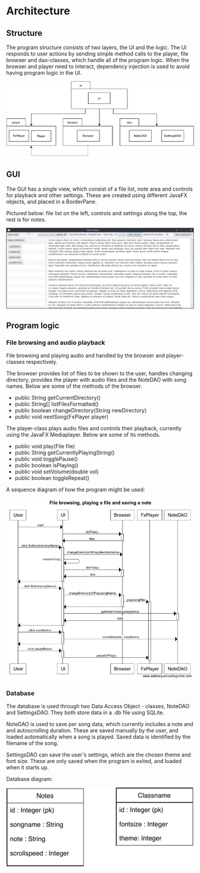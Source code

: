 # Architecture

## Structure

The program structure consists of two layers, the UI and the logic. The UI responds to user actions by sending simple method calls to the player, file browser and dao-classes, which handle all of the program logic. When the browser and player need to interact, dependency injection is used to avoid having program logic in the UI.

<img src="https://github.com/Teo44/ot-harjoitustyo/blob/master/documentation/class_diagram.png">

## GUI

The GUI has a single view, which consist of a file list, note area and controls for playback and other settings. These are created using different JavaFX objects, and placed in a BorderPane. 

Pictured below: file list on the left, controls and settings along the top, the rest is for notes.

<img src="https://github.com/Teo44/ot-harjoitustyo/blob/master/documentation/screenshots/basic_view_1.png">


## Program logic

### File browsing and audio playback

File browsing and playing audio and handled by the browser and player-classes respectively. 

The browser provides list of files to be shown to the user, handles changing directory, provides the player with audio files and the NoteDAO with song names. Below are some of the methods of the browser.

- public String getCurrentDirectory() 
- public String[] listFilesFormatted()
- public boolean changeDirectory(String newDirectory)
- public void nextSong(FxPlayer player)

The player-class plays audio files and controls their playback, currently using the JavaFX Mediaplayer. Below are some of its methods.

- public void play(File file)
- public String getCurrentlyPlayingString()
- public void togglePause()
- public boolean isPlaying()  
- public void setVolume(double vol)  
- public boolean toggleRepeat()

A sequence diagram of how the program might be used:

<img src="https://github.com/Teo44/ot-harjoitustyo/blob/master/documentation/sequence_diagram_1.png">

### Database

The database is used through two Data Access Object - classes, NoteDAO and SettingsDAO. They both store data in a .db file using SQLite.

NoteDAO is used to save per song data, which currently includes a note and and autoscrolling duration. These are saved manually by the user, and loaded automatically when a song is played. Saved data is identified by the filename of the song.

SettingsDAO can save the user's settings, which are the chosen theme and font size. These are only saved when the program is exited, and loaded when it starts up.

Database diagram:

<img src="https://github.com/Teo44/ot-harjoitustyo/blob/master/documentation/database_diagram.pdf">
